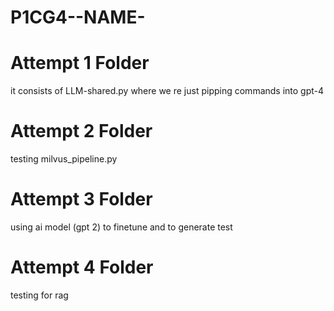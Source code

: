 # P1CG4--NAME-


# Attempt 1 Folder

<p> it consists of LLM-shared.py where we re just pipping commands into gpt-4 </p>


# Attempt 2 Folder

<p> testing milvus_pipeline.py 

# Attempt 3 Folder

<p> using ai model (gpt 2) to finetune and to generate test </p>

# Attempt 4 Folder 

<p> testing for rag </p>